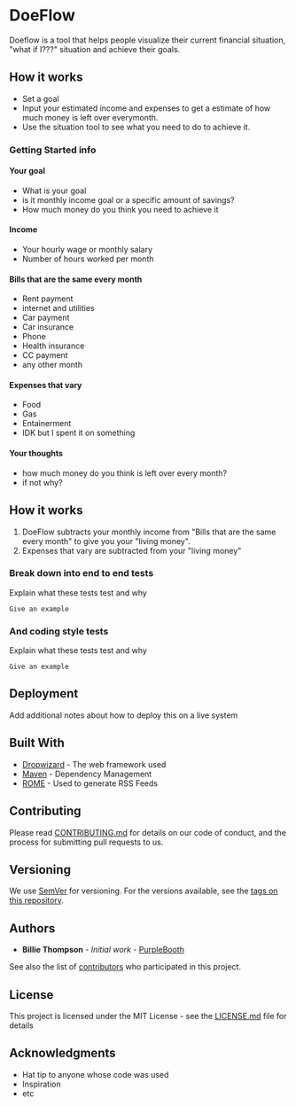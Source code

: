# DoeFlow

Doeflow is a tool that helps people visualize their current financial situation, "what if I???" situation and achieve their goals.

## How it works

* Set a goal
* Input your estimated income and expenses to get a estimate of how much money is left over everymonth.
* Use the situation tool to see what you need to do to achieve it.

### Getting Started info
#### Your goal
* What is your goal
* is it monthly income goal or a specific amount of savings?
* How much money do you think you need to achieve it

#### Income
* Your hourly wage or monthly salary
* Number of hours worked per month

#### Bills that are the same every month
* Rent payment
* internet and utilities
* Car payment
* Car insurance
* Phone
* Health insurance
* CC payment
* any other month

#### Expenses that vary
* Food
* Gas
* Entainerment
* IDK but I spent it on something

#### Your thoughts
* how much money do you think is left over every month?
* if not why?


## How it works

1. DoeFlow subtracts your monthly income from "Bills that are the same every month" to give you your "living money".
1. Expenses that vary are subtracted from your "living money"


### Break down into end to end tests

Explain what these tests test and why

```
Give an example
```

### And coding style tests

Explain what these tests test and why

```
Give an example
```

## Deployment

Add additional notes about how to deploy this on a live system

## Built With

* [Dropwizard](http://www.dropwizard.io/1.0.2/docs/) - The web framework used
* [Maven](https://maven.apache.org/) - Dependency Management
* [ROME](https://rometools.github.io/rome/) - Used to generate RSS Feeds

## Contributing

Please read [CONTRIBUTING.md](https://gist.github.com/PurpleBooth/b24679402957c63ec426) for details on our code of conduct, and the process for submitting pull requests to us.

## Versioning

We use [SemVer](http://semver.org/) for versioning. For the versions available, see the [tags on this repository](https://github.com/your/project/tags). 

## Authors

* **Billie Thompson** - *Initial work* - [PurpleBooth](https://github.com/PurpleBooth)

See also the list of [contributors](https://github.com/your/project/contributors) who participated in this project.

## License

This project is licensed under the MIT License - see the [LICENSE.md](LICENSE.md) file for details

## Acknowledgments

* Hat tip to anyone whose code was used
* Inspiration
* etc
